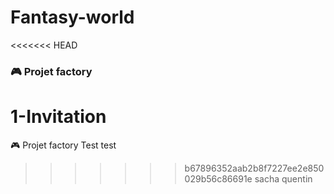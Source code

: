 # Fantasy-world
<<<<<<< HEAD
### 🎮 Projet factory

1-Invitation
=======
🎮 Projet factory
Test test 
>>>>>>> b67896352aab2b8f7227ee2e850029b56c86691e
sacha 
quentin